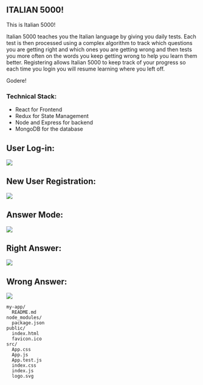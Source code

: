 ## ITALIAN 5000!

This is Italian 5000!

Italian 5000 teaches you the Italian language by giving you daily tests.
Each test is then processed using a complex algorithm to track which questions you are getting right and which ones you are getting wrong and then tests you more often on the words you keep getting wrong to help you learn them better. Registering allows Italian 5000 to keep track of your progress so each time you login you will resume learning where you left off.

Godere!

### Technical Stack:
- React for Frontend
- Redux for State Management
- Node and Express for backend
- MongoDB for the database

## User Log-in:
![](src/images/screen_shot_01.png)

## New User Registration:
![](src/images/screen_shot_02.png)

## Answer Mode:
![](src/images/screen_shot_03.png)

## Right Answer:
![](src/images/screen_shot_04.png)

## Wrong Answer:
![](src/images/screen_shot_05.png)




```
my-app/
  README.md
node_modules/
  package.json
public/
  index.html
  favicon.ico
src/
  App.css
  App.js
  App.test.js
  index.css
  index.js
  logo.svg
```



